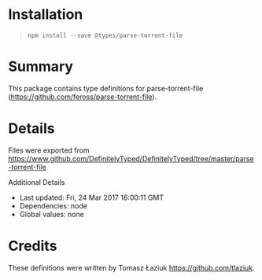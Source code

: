 # Installation
> `npm install --save @types/parse-torrent-file`

# Summary
This package contains type definitions for parse-torrent-file (https://github.com/feross/parse-torrent-file).

# Details
Files were exported from https://www.github.com/DefinitelyTyped/DefinitelyTyped/tree/master/parse-torrent-file

Additional Details
 * Last updated: Fri, 24 Mar 2017 16:00:11 GMT
 * Dependencies: node
 * Global values: none

# Credits
These definitions were written by Tomasz Łaziuk <https://github.com/tlaziuk>.
